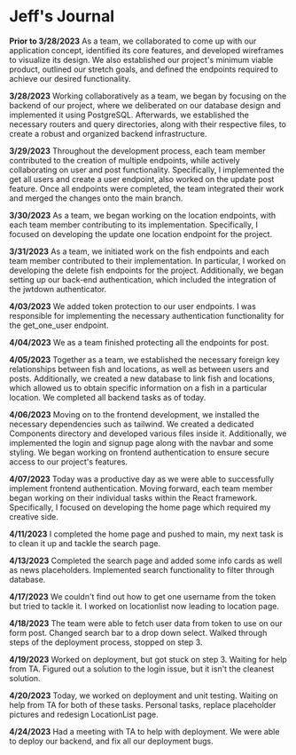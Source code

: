 # Jeff's Journal

**Prior to 3/28/2023**
As a team, we collaborated to come up with our application concept, identified its core features, and developed wireframes to visualize its design. We also established our project's minimum viable product, outlined our stretch goals, and defined the endpoints required to achieve our desired functionality.

**3/28/2023**
Working collaboratively as a team, we began by focusing on the backend of our project, where we deliberated on our database design and implemented it using PostgreSQL. Afterwards, we established the necessary routers and query directories, along with their respective files, to create a robust and organized backend infrastructure.

**3/29/2023**
Throughout the development process, each team member contributed to the creation of multiple endpoints, while actively collaborating on user and post functionality. Specifically, I implemented the get all users and create a user endpoint, also worked on the update post feature. Once all endpoints were completed, the team integrated their work and merged the changes onto the main branch.

**3/30/2023**
As a team, we began working on the location endpoints, with each team member contributing to its implementation. Specifically, I focused on developing the update one location endpoint for the project.

**3/31/2023**
As a team, we initiated work on the fish endpoints and each team member contributed to their implementation. In particular, I worked on developing the delete fish endpoints for the project. Additionally, we began setting up our back-end authentication, which included the integration of the jwtdown authenticator.

**4/03/2023**
We added token protection to our user endpoints.
I was responsible for implementing the necessary authentication functionality for the get_one_user endpoint.

**4/04/2023**
We as a team finished protecting all the endpoints for post.

**4/05/2023**
Together as a team, we established the necessary foreign key relationships between fish and locations, as well as between users and posts. Additionally, we created a new database to link fish and locations, which allowed us to obtain specific information on a fish in a particular location. We completed all backend tasks as of today.

**4/06/2023**
Moving on to the frontend development, we installed the necessary dependencies such as tailwind. We created a dedicated Components directory and developed various files inside it. Additionally, we implemented the login and signup page along with the navbar and some styling. We began working on frontend authentication to ensure secure access to our project's features.

**4/07/2023**
Today was a productive day as we were able to successfully implement frontend authentication. Moving forward, each team member began working on their individual tasks within the React framework. Specifically, I focused on developing the home page which required my creative side.

**4/11/2023**
I completed the home page and pushed to main, my next task is to clean it up and tackle the search page.

**4/13/2023**
Completed the search page and added some info cards as well as news placeholders. Implemented search functionality to filter through database.

**4/17/2023**
We couldn't find out how to get one username from the token but tried to tackle it.
I worked on locationlist now leading to location page.

**4/18/2023**
The team were able to fetch user data from token to use on our form post.
Changed search bar to a drop down select.
Walked through steps of the deployment process, stopped on step 3.

**4/19/2023**
Worked on deployment, but got stuck on step 3.
Waiting for help from TA.
Figured out a solution to the login issue, but it isn't the cleanest solution.

**4/20/2023**
Today, we worked on deployment and unit testing.
Waiting on help from TA for both of these tasks.
Personal tasks, replace placeholder pictures and redesign LocationList page.

**4/24/2023**
Had a meeting with TA to help with deployment. We were able to deploy our backend, and fix all our deployment bugs.
